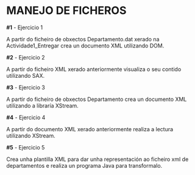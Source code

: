 # MANEJO DE FICHEROS

**#1** - Ejercicio 1

A partir do ficheiro de obxectos Departamento.dat xerado na Actividade1_Entregar crea un documento XML utilizando DOM.

**#2** - Ejercicio 2

A partir do ficheiro XML xerado anteriormente visualiza o seu contido utilizando SAX.

**#3** - Ejercicio 3

A partir do ficheiro de obxectos Departamento crea un documento XML utilizando a libraría XStream.

**#4** - Ejercicio 4

A partir do documento XML xerado anteriormente realiza a lectura utilizando XStream.

**#5** - Ejercicio 5

Crea unha plantilla XML para dar unha representación ao ficheiro xml de departamentos e realiza un programa Java para transformalo.
